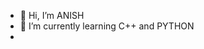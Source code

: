 - 👋 Hi, I’m ANISH
- 🌱 I’m currently learning C++ and PYTHON
- 



<!---
NSR-ANISH/NSR-ANISH is a ✨ special ✨ repository because its `README.md` (this file) appears on your GitHub profile.
You can click the Preview link to take a look at your changes.
--->
